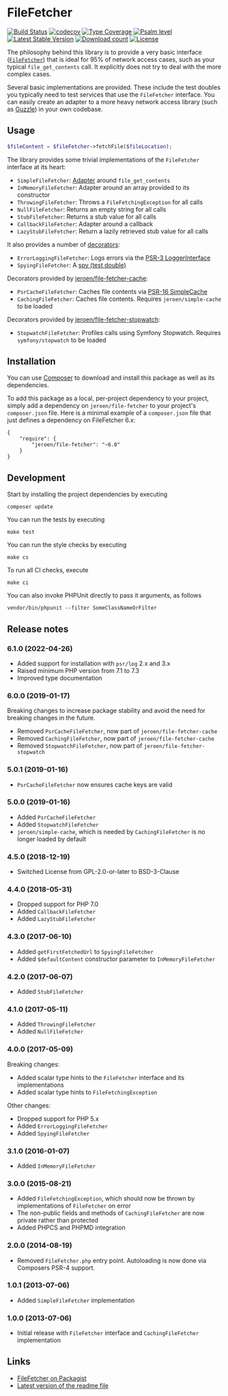 # FileFetcher

[![Build Status](https://img.shields.io/github/actions/workflow/status/JeroenDeDauw/FileFetcher/ci.yml)](https://github.com/JeroenDeDauw/FileFetcher/actions?query=workflow%3ACI)
[![codecov](https://codecov.io/gh/JeroenDeDauw/FileFetcher/branch/master/graph/badge.svg)](https://codecov.io/gh/JeroenDeDauw/FileFetcher)
[![Type Coverage](https://shepherd.dev/github/JeroenDeDauw/FileFetcher/coverage.svg)](https://shepherd.dev/github/JeroenDeDauw/FileFetcher)
[![Psalm level](https://shepherd.dev/github/JeroenDeDauw/FileFetcher/level.svg)](psalm.xml)
[![Latest Stable Version](https://poser.pugx.org/jeroen/file-fetcher/v/stable)](https://packagist.org/packages/jeroen/file-fetcher)
[![Download count](https://poser.pugx.org/jeroen/file-fetcher/downloads)](https://packagist.org/packages/jeroen/file-fetcher)
[![License](https://poser.pugx.org/jeroen/file-fetcher/license)](LICENSE)

The philosophy behind this library is to provide a very basic interface
([`FileFetcher`](https://github.com/JeroenDeDauw/FileFetcher/blob/master/src/FileFetcher.php)) that is ideal for 95%
of network access cases, such as your typical `file_get_contents` call. It explicitly does not try to deal with the more complex cases.

Several basic implementations are provided. These include the test doubles you typically need to test services
that use the `FileFetcher` interface. You can easily create an adapter to a more heavy network access library
(such as [Guzzle](http://docs.guzzlephp.org/en/latest/)) in your own codebase.

## Usage

```php
$fileContent = $fileFetcher->fetchFile($fileLocation);
```

The library provides some trivial implementations of the `FileFetcher` interface at its heart:

* `SimpleFileFetcher`: [Adapter](https://en.wikipedia.org/wiki/Adapter_pattern) around `file_get_contents`
* `InMemoryFileFetcher`: Adapter around an array provided to its constructor
* `ThrowingFileFetcher`: Throws a `FileFetchingException` for all calls
* `NullFileFetcher`: Returns an empty string for all calls
* `StubFileFetcher`: Returns a stub value for all calls
* `CallbackFileFetcher`: Adapter around a callback
* `LazyStubFileFetcher`: Return a lazily retrieved stub value for all calls

It also provides a number of [decorators](https://en.wikipedia.org/wiki/Decorator_pattern):

* `ErrorLoggingFileFetcher`: Logs errors via the [PSR-3 LoggerInterface](https://www.php-fig.org/psr/psr-3/)
* `SpyingFileFetcher`: A [spy (test double)](https://www.entropywins.wtf/blog/2016/05/13/5-ways-to-write-better-mocks/)

Decorators provided by [jeroen/file-fetcher-cache](https://github.com/JeroenDeDauw/file-fetcher-cache):

* `PsrCacheFileFetcher`: Caches file contents via [PSR-16 SimpleCache](https://www.php-fig.org/psr/psr-16/)
* `CachingFileFetcher`: Caches file contents. Requires `jeroen/simple-cache` to be loaded

Decorators provided by [jeroen/file-fetcher-stopwatch](https://github.com/JeroenDeDauw/file-fetcher-stopwatch):

* `StopwatchFileFetcher`: Profiles calls using Symfony Stopwatch. Requires `symfony/stopwatch` to be loaded

## Installation

You can use [Composer](http://getcomposer.org/) to download and install
this package as well as its dependencies.

To add this package as a local, per-project dependency to your project, simply add a
dependency on `jeroen/file-fetcher` to your project's `composer.json` file.
Here is a minimal example of a `composer.json` file that just defines a dependency on
FileFetcher 6.x:

    {
        "require": {
            "jeroen/file-fetcher": "~6.0"
        }
    }

## Development

Start by installing the project dependencies by executing

    composer update

You can run the tests by executing

    make test
    
You can run the style checks by executing

    make cs
    
To run all CI checks, execute

    make ci
    
You can also invoke PHPUnit directly to pass it arguments, as follows

    vendor/bin/phpunit --filter SomeClassNameOrFilter

## Release notes

### 6.1.0 (2022-04-26)

* Added support for installation with `psr/log` 2.x and 3.x
* Raised minimum PHP version from 7.1 to 7.3
* Improved type documentation

### 6.0.0 (2019-01-17)

Breaking changes to increase package stability and avoid the need for breaking changes in the future.

* Removed `PsrCacheFileFetcher`, now part of `jeroen/file-fetcher-cache`
* Removed `CachingFileFetcher`, now part of `jeroen/file-fetcher-cache`
* Removed `StopwatchFileFetcher`, now part of `jeroen/file-fetcher-stopwatch`

### 5.0.1 (2019-01-16)

* `PsrCacheFileFetcher` now ensures cache keys are valid

### 5.0.0 (2019-01-16)

* Added `PsrCacheFileFetcher`
* Added `StopwatchFileFetcher`
* `jeroen/simple-cache`, which is needed by `CachingFileFetcher` is no longer loaded by default

### 4.5.0 (2018-12-19)

* Switched License from GPL-2.0-or-later to BSD-3-Clause 

### 4.4.0 (2018-05-31)

* Dropped support for PHP 7.0
* Added `CallbackFileFetcher`
* Added `LazyStubFileFetcher`

### 4.3.0 (2017-06-10)

* Added `getFirstFetchedUrl` to `SpyingFileFetcher`
* Added `$defaultContent` constructor parameter to `InMemoryFileFetcher`

### 4.2.0 (2017-06-07)

* Added `StubFileFetcher`

### 4.1.0 (2017-05-11)

* Added `ThrowingFileFetcher`
* Added `NullFileFetcher`

### 4.0.0 (2017-05-09)

Breaking changes:

* Added scalar type hints to the `FileFetcher` interface and its implementations
* Added scalar type hints to `FileFetchingException`

Other changes:

* Dropped support for PHP 5.x
* Added `ErrorLoggingFileFetcher`
* Added `SpyingFileFetcher`

### 3.1.0 (2016-01-07)

* Added `InMemoryFileFetcher`

### 3.0.0 (2015-08-21)

* Added `FileFetchingException`, which should now be thrown by implementations of `FileFetcher` on error
* The non-public fields and methods of `CachingFileFetcher` are now private rather than protected
* Added PHPCS and PHPMD integration

### 2.0.0 (2014-08-19)

* Removed `FileFetcher.php` entry point. Autoloading is now done via Composers PSR-4 support.

### 1.0.1 (2013-07-06)

* Added `SimpleFileFetcher` implementation

### 1.0.0 (2013-07-06)

* Initial release with `FileFetcher` interface and `CachingFileFetcher` implementation

## Links

* [FileFetcher on Packagist](https://packagist.org/packages/jeroen/file-fetcher)
* [Latest version of the readme file](https://github.com/JeroenDeDauw/FileFetcher/blob/master/README.md)
